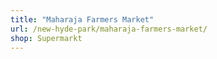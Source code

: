 ```yaml
---
title: "Maharaja Farmers Market"
url: /new-hyde-park/maharaja-farmers-market/
shop: Supermarkt
---
```

